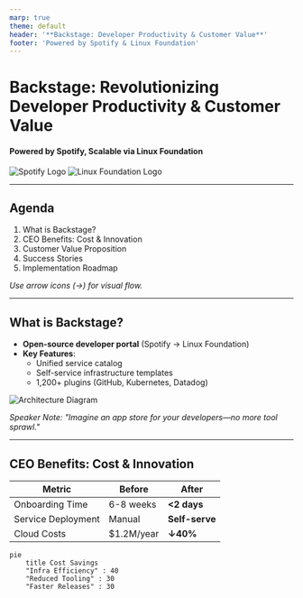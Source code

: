 ```yaml
---
marp: true
theme: default
header: '**Backstage: Developer Productivity & Customer Value**'
footer: 'Powered by Spotify & Linux Foundation'
---
```


<!-- Slide 1: Title -->
# Backstage: Revolutionizing Developer Productivity & Customer Value
#### Powered by Spotify, Scalable via Linux Foundation

![Spotify Logo](https://upload.wikimedia.org/wikipedia/commons/1/19/Spotify_logo_without_text.svg) <!-- Right align -->
![Linux Foundation Logo](https://www.linuxfoundation.org/wp-content/uploads/lf_logo.svg) <!-- Left align -->

---

<!-- Slide 2: Agenda -->
## Agenda
1. What is Backstage?
2. CEO Benefits: Cost & Innovation
3. Customer Value Proposition
4. Success Stories
5. Implementation Roadmap

*Use arrow icons (→) for visual flow.*

---

<!-- Slide 3: What is Backstage? -->
## What is Backstage?
- **Open-source developer portal** (Spotify → Linux Foundation)
- **Key Features**:
  - Unified service catalog
  - Self-service infrastructure templates
  - 1,200+ plugins (GitHub, Kubernetes, Datadog)

![Architecture Diagram](https://backstage.io/docs/overview/architecture-diagram.png) <!-- Center -->

*Speaker Note: "Imagine an app store for your developers—no more tool sprawl."*

---

<!-- Slide 4: CEO Benefits -->
## CEO Benefits: Cost & Innovation

| Metric             | Before       | After         |
|--------------------|--------------|---------------|
| Onboarding Time    | 6-8 weeks    | **<2 days**   |
| Service Deployment | Manual       | **Self-serve**|
| Cloud Costs        | $1.2M/year   | **↓40%**      |

```mermaid
pie
    title Cost Savings
    "Infra Efficiency" : 40
    "Reduced Tooling" : 30
    "Faster Releases" : 30
